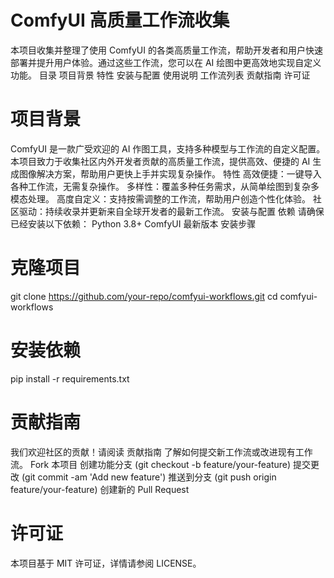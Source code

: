 # ComfyUI 高质量工作流收集
本项目收集并整理了使用 ComfyUI 的各类高质量工作流，帮助开发者和用户快速部署并提升用户体验。通过这些工作流，您可以在 AI 绘图中更高效地实现自定义功能。
目录
项目背景
特性
安装与配置
使用说明
工作流列表
贡献指南
许可证
# 项目背景
ComfyUI 是一款广受欢迎的 AI 作图工具，支持多种模型与工作流的自定义配置。本项目致力于收集社区内外开发者贡献的高质量工作流，提供高效、便捷的 AI 生成图像解决方案，帮助用户更快上手并实现复杂操作。
特性
高效便捷：一键导入各种工作流，无需复杂操作。
多样性：覆盖多种任务需求，从简单绘图到复杂多模态处理。
高度自定义：支持按需调整的工作流，帮助用户创造个性化体验。
社区驱动：持续收录并更新来自全球开发者的最新工作流。
安装与配置
依赖
请确保已经安装以下依赖：
Python 3.8+
ComfyUI 最新版本
安装步骤
# 克隆项目
git clone https://github.com/your-repo/comfyui-workflows.git
cd comfyui-workflows
# 安装依赖
pip install -r requirements.txt
# 贡献指南
我们欢迎社区的贡献！请阅读 贡献指南 了解如何提交新工作流或改进现有工作流。
Fork 本项目
创建功能分支 (git checkout -b feature/your-feature)
提交更改 (git commit -am 'Add new feature')
推送到分支 (git push origin feature/your-feature)
创建新的 Pull Request
# 许可证
本项目基于 MIT 许可证，详情请参阅 LICENSE。
